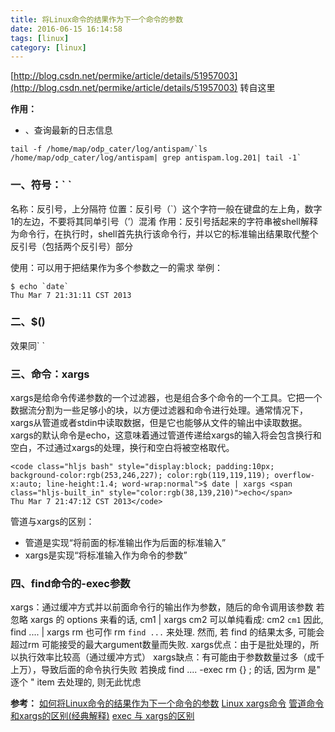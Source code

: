 ```yaml
---
title: 将Linux命令的结果作为下一个命令的参数
date: 2016-06-15 16:14:58
tags: [linux]
category: [linux]
---
```

[http://blog.csdn.net/permike/article/details/51957003](http://blog.csdn.net/permike/article/details/51957003)
转自这里
<!--more-->
**作用：**
- 、查询最新的日志信息

```
tail -f /home/map/odp_cater/log/antispam/`ls /home/map/odp_cater/log/antispam| grep antispam.log.201| tail -1`
```

### 一、符号：\` \`
名称：反引号，上分隔符
位置：反引号（\`）这个字符一般在键盘的左上角，数字1的左边，不要将其同单引号（’）混淆
作用：反引号括起来的字符串被shell解释为命令行，在执行时，shell首先执行该命令行，并以它的标准输出结果取代整个反引号（包括两个反引号）部分

使用：可以用于把结果作为多个参数之一的需求
举例：

```
$ echo `date`
Thu Mar 7 21:31:11 CST 2013
```

### 二、$()
效果同\` \`

### 三、命令：xargs
xargs是给命令传递参数的一个过滤器，也是组合多个命令的一个工具。它把一个数据流分割为一些足够小的块，以方便过滤器和命令进行处理。通常情况下，xargs从管道或者stdin中读取数据，但是它也能够从文件的输出中读取数据。xargs的默认命令是echo，这意味着通过管道传递给xargs的输入将会包含换行和空白，不过通过xargs的处理，换行和空白将被空格取代。
```
<code class="hljs bash" style="display:block; padding:10px; background-color:rgb(253,246,227); color:rgb(119,119,119); overflow-x:auto; line-height:1.4; word-wrap:normal">$ date | xargs <span class="hljs-built_in" style="color:rgb(38,139,210)">echo</span>
Thu Mar 7 21:47:12 CST 2013</code>
```

管道与xargs的区别：

*   管道是实现“将前面的标准输出作为后面的标准输入”
*   xargs是实现“将标准输入作为命令的参数”

### 四、find命令的-exec参数

xargs：通过缓冲方式并以前面命令行的输出作为参数，随后的命令调用该参数
若忽略 xargs 的 options 来看的话,
cm1 | xargs cm2
可以单纯看成: cm2 `cm1`
因此, find .... | xargs rm 也可作 rm `find ...` 来处理.
然而, 若 find 的结果太多, 可能会超过rm 可能接受的最大argument数量而失败.
xargs优点：由于是批处理的，所以执行效率比较高（通过缓冲方式）
xargs缺点：有可能由于参数数量过多（成千上万），导致后面的命令执行失败
若换成 find .... -exec   rm {} \; 的话, 
因为rm 是" 逐个 " item 去处理的, 则无此忧虑

**参考：**
 [如何将Linux命令的结果作为下一个命令的参数](http://www.cnblogs.com/eshizhan/archive/2011/11/30/2269325.html)
[Linux xargs命令](http://blog.csdn.net/sunboy_2050/article/details/7303501)
[管道命令和xargs的区别(经典解释)](http://blog.csdn.net/yongan1006/article/details/8134581)
[exec 与 xargs的区别](http://blog.csdn.net/offbye/article/details/7053069)